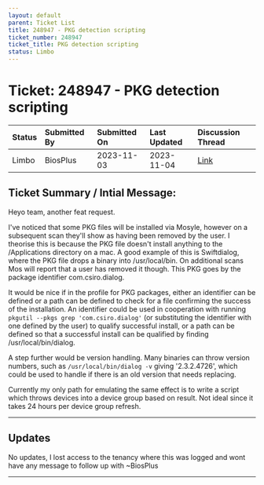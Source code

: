```yaml
---
layout: default
parent: Ticket List
title: 248947 - PKG detection scripting
ticket_number: 248947
ticket_title: PKG detection scripting
status: Limbo
---
```


# Ticket: 248947 - PKG detection scripting
  
| Status | Submitted By | Submitted On | Last Updated | Discussion Thread |
|:---|:---|:---|:---|:---|
| Limbo | BiosPlus | 2023-11-03 | 2023-11-04 | [Link]() |

## Ticket Summary / Intial Message:

Heyo team, another feat request.

I've noticed that some PKG files will be installed via Mosyle, however on a subsequent scan they'll show as having been removed by the user. I theorise this is because the PKG file doesn't install anything to the /Applications directory on a mac. A good example of this is Swiftdialog, where the PKG file drops a binary into /usr/local/bin. On additional scans Mos will report that a user has removed it though. This PKG goes by the package identifier com.csiro.dialog.

It would be nice if in the profile for PKG packages, either an identifier can be defined or a path can be defined to check for a file confirming the success of the installation.
An identifier could be used in cooperation with running `pkgutil --pkgs grep 'com.csiro.dialog'` (or substituting the identifier with one defined by the user) to qualify successful install, or a path can be defined so that a successful install can be qualified by finding /usr/local/bin/dialog.

A step further would be version handling. Many binaries can throw version numbers, such as `/usr/local/bin/dialog -v` giving '2.3.2.4726', which could be used to handle if there is an old version that needs replacing.

Currently my only path for emulating the same effect is to write a script which throws devices into a device group based on result. Not ideal since it takes 24 hours per device group refresh.

---

## Updates

<!-- 
Please do descending order for recency, oldest -> most recent
Replace line breaks with <br><br> tags

Quick template:
### Date YYYY-MM-DD

|From: | Mosyle Support |
|:---|:---|
|| *Paragraph 1<br><br>Paragraph 2<br><br>Paragraph 3<br><br>.* |

-->

No updates, I lost access to the tenancy where this was logged and wont have any message to follow up with
~BiosPlus

---